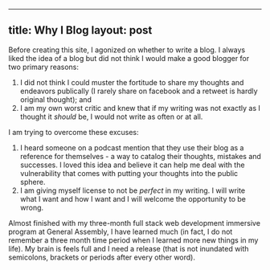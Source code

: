 ---title: Why I Bloglayout: post---Before creating this site, I agonized on whether to write a blog. I always liked the idea of a blog but did not think I would make a good blogger for two primary reasons:1. I did not think I could muster the fortitude to share my thoughts and endeavors publically (I rarely share on facebook and a retweet is hardly original thought); and2. I am my own worst critic and knew that if my writing was not exactly as I thought it *should* be, I would not write as often or at all.I am trying to overcome these excuses:1. I heard someone on a podcast mention that they use their blog as a reference for themselves - a way to catalog their thoughts, mistakes and successes. I loved this idea and believe it can help me deal with the vulnerability that comes with putting your thoughts into the public sphere.2. I am giving myself license to not be *perfect* in my writing. I will write what I want and how I want and I will welcome the opportunity to be wrong.Almost finished with my three-month full stack web development immersive program at General Assembly, I have learned much (in fact, I do not remember a three month time period when I learned more new things in my life). My brain is feels full and I need a release (that is not inundated with semicolons, brackets or periods after every other word).